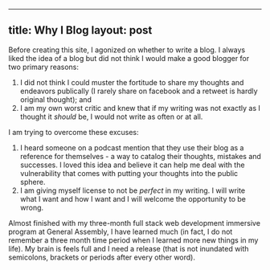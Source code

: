 ---title: Why I Bloglayout: post---Before creating this site, I agonized on whether to write a blog. I always liked the idea of a blog but did not think I would make a good blogger for two primary reasons:1. I did not think I could muster the fortitude to share my thoughts and endeavors publically (I rarely share on facebook and a retweet is hardly original thought); and2. I am my own worst critic and knew that if my writing was not exactly as I thought it *should* be, I would not write as often or at all.I am trying to overcome these excuses:1. I heard someone on a podcast mention that they use their blog as a reference for themselves - a way to catalog their thoughts, mistakes and successes. I loved this idea and believe it can help me deal with the vulnerability that comes with putting your thoughts into the public sphere.2. I am giving myself license to not be *perfect* in my writing. I will write what I want and how I want and I will welcome the opportunity to be wrong.Almost finished with my three-month full stack web development immersive program at General Assembly, I have learned much (in fact, I do not remember a three month time period when I learned more new things in my life). My brain is feels full and I need a release (that is not inundated with semicolons, brackets or periods after every other word).